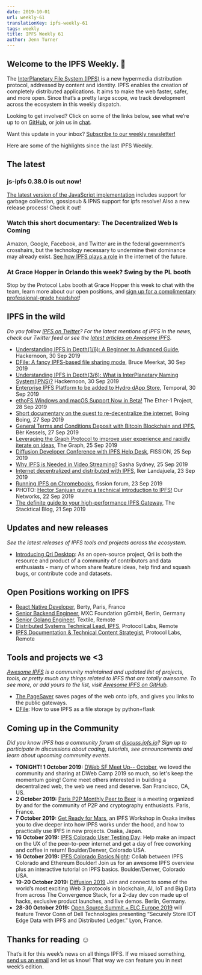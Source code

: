 ```yaml
---
date: 2019-10-01
url: weekly-61
translationKey: ipfs-weekly-61
tags: weekly
title: IPFS Weekly 61
author: Jenn Turner
---
```


## Welcome to the IPFS Weekly. 👋

The [InterPlanetary File System (IPFS)](https://ipfs.io/) is a new hypermedia distribution protocol, addressed by content and identity. IPFS enables the creation of completely distributed applications. It aims to make the web faster, safer, and more open. Since that’s a pretty large scope, we track development across the ecosystem in this weekly dispatch.

Looking to get involved? Click on some of the links below, see what we’re up to on [GitHub](https://github.com/ipfs), or join us in [chat](https://riot.im/app/#/room/#ipfs:matrix.org).
 
Want this update in your inbox? [Subscribe to our weekly newsletter!](http://eepurl.com/gL2Pi5)

Here are some of the highlights since the last IPFS Weekly.


## The latest

### js-ipfs 0.38.0 is out now!
[The latest version of the JavaScript implementation](https://blog.ipfs.io/070-js-ipfs-0-38/) includes support for garbage collection, gossipsub & IPNS support for ipfs resolve! Also a new release process! Check it out!


### Watch this short documentary: The Decentralized Web Is Coming
Amazon, Google, Facebook, and Twitter are in the federal government’s crosshairs, but the technology necessary to undermine their dominance may already exist. [See how IPFS plays a role](https://www.youtube.com/watch?v=R1ccwyP6fjc&feature=youtu.be) in the internet of the future.

### At Grace Hopper in Orlando this week? Swing by the PL booth
Stop by the Protocol Labs booth at Grace Hopper this week to chat with the team, learn more about our open positions, and [sign up for a complimentary professional-grade headshot](https://twitter.com/IPFSevents/status/1178711529656422406?s=20)!


## IPFS in the wild
*Do you follow [IPFS on Twitter](https://twitter.com/IPFSbot)? For the latest mentions of IPFS in the news, check our Twitter feed or see the [latest articles on Awesome IPFS](https://awesome.ipfs.io/articles/).* 

+ [Understanding IPFS in Depth(1/6): A Beginner to Advanced Guide](https://hackernoon.com/understanding-ipfs-in-depth-1-5-a-beginner-to-advanced-guide-e937675a8c8a), Hackernoon, 30 Sep 2019
+ [DFile: A fancy IPFS-based file sharing mode](https://medium.com/@bruce.meerkat/dfile-a-fancy-ipfs-based-file-sharing-mode-e640e081f2c5), Bruce Meerkat, 30 Sep 2019
+ [Understanding IPFS in Depth(3/6): What is InterPlanetary Naming System(IPNS)?](https://hackernoon.com/understanding-ipfs-in-depth-3-6-what-is-interplanetary-naming-system-ipns-9aca71e4c13b) Hackernoon, 30 Sep 2019
+ [Enterprise IPFS Platform to be added to Hydro dApp Store](https://medium.com/temporal-cloud/enterprise-ipfs-platform-to-be-added-to-hydro-dapp-store-97958062631a), Temporal, 30 Sep 2019
+ [ethoFS Windows and macOS Support Now in Beta!](https://medium.com/@Ether1Official/the-latest-updates-to-ethofs-and-what-they-mean-50c8d780e59d) The Ether-1 Project, 28 Sep 2019
+ [Short documentary on the quest to re-decentralize the internet](https://boingboing.net/2019/09/27/decentralize-or-die-2.html), Boing Boing, 27 Sep 2019
+ [General Terms and Conditions Deposit with Bitcoin Blockchain and IPFS](https://berk.es/2019/09/27/algemene-voorwaarden-deponeren-met-bitcoin-blockchain-en-ipfs/), Bèr Kessels, 27 Sep 2019
+ [Leveraging the Graph Protocol to improve user experience and rapidly iterate on ideas](https://unlock-protocol.com/blog/the-graph-blog-post/), The Graph, 25 Sep 2019
+ [Diffusion Developer Conference with IPFS Help Desk](https://blog.fission.codes/diffusion-developer-conference-with-ipfs-helpdesk/), FISSION, 25 Sep 2019
+ [Why IPFS is Needed in Video Streaming?](https://dev.to/sashasydney99/why-ipfs-is-needed-in-video-streaming-3aj) Sasha Sydney, 25 Sep 2019
+ [Internet decentralized and distributed with IPFS](https://soka.gitlab.io/blog/post/2019-09-23-ipfs/), Iker Landajuela, 23 Sep 2019
+ [Running IPFS on Chromebooks](https://talk.fission.codes/t/running-ipfs-on-chromebooks/271), fission forum, 23 Sep 2019
+ PHOTO: [Hector Sanjuan giving a technical introduction to IPFS!](https://twitter.com/_ournetworks/status/1175813420047831045?s=20) Our Networks, 22 Sep 2019
+ [The definite guide to your high-performance IPFS Gateway](https://blog.stacktical.com/ipfs/gateway/dapp/2019/09/21/ipfs-server-google-cloud-platform.html), The Stacktical Blog, 21 Sep 2019

## Updates and new releases
*See the latest releases of IPFS tools and projects across the ecosystem.*

+ [Introducing Qri Desktop](https://qri.io/desktop/): As an open-source project, Qri is both the resource and product of a community of contributors and data enthusiasts - many of whom share feature ideas, help find and squash bugs, or contribute code and datasets.

## Open Positions working on IPFS

+ [React Native Developer](https://berty.tech/jobs/react-native-developer/), Berty, Paris, France
+ [Senior Backend Engineer](https://www.golangprojects.com/golang-go-job-dcr-Senior-Backend-Engineer-Berlin-MXC-Foundation-gGmbH.html), MXC Foundation gGmbH, Berlin, Germany
+ [Senior Golang Engineer](https://www.golangprojects.com/golang-go-job-def-Senior-Golang-Engineer-Remote-Textile.html), Textile, Remote
+ [Distributed Systems Technical Lead, IPFS](https://jobs.lever.co/protocol/9283f9b0-de64-4e1f-a221-5d02b0202198), Protocol Labs, Remote
+ [IPFS Documentation & Technical Content Strategist](https://jobs.lever.co/protocol/e7db2c84-afd7-44a4-9a27-449c751d8289), Protocol Labs, Remote


## Tools and projects we <3
*[Awesome IPFS](https://awesome.ipfs.io/) is a community maintained and updated list of projects, tools, or pretty much any things related to IPFS that are totally awesome. To see more, or add yours to the list, visit [Awesome IPFS on GitHub](https://github.com/ipfs/awesome-ipfs).* 

+ [The PageSaver](https://pagesaver.dweb.tools/) saves pages of the web onto ipfs, and gives you links to the public gateways.
+ [DFile](https://medium.com/@bruce.meerkat/dfile-how-to-use-ipfs-as-a-file-storage-by-python-flask-7906334e832a): How to use IPFS as a file storage by python+flask


## Coming up in the Community
*Did you know IPFS has a community forum at [discuss.ipfs.io](https://discuss.ipfs.io/)? Sign up to participate in discussions about coding, tutorials, see announcements and learn about upcoming community events.*


+ **TONIGHT! 1 October 2019:** [DWeb SF Meet Up-- October](https://www.eventbrite.com/e/dweb-sf-meet-up-october-tickets-73850257107), we loved the community and sharing at DWeb Camp 2019 so much, so let's keep the momentum going! Come meet others interested in building a decentralized web, the web we need and deserve. San Francisco, CA, US. 
+ **2 October 2019:** [Paris P2P Monthly Peer to Beer](https://p2p.paris/en/event/monthly-2/) is a meeting organized by and for the community of P2P and cryptography enthusiasts. Paris, France.
+ **7 October 2019:** [Get Ready for Mars](https://www.eventbrite.com/e/ipfs-workshop-in-osaka-tickets-73598149045), an IPFS Workshop in Osaka invites you to dive deeper into how IPFS works under the hood, and how to practically use IPFS in new projects. Osaka, Japan.
+ **16 October 2019:** [IPFS Colorado User Testing Day](https://www.meetup.com/IPFS-Colorado/events/264964856): Help make an impact on the UX of the peer-to-peer internet and get a day of free coworking and coffee in return! Boulder/Denver, Colorado USA.
+ **16 October 2019:** [IPFS Colorado Basics Night](https://www.meetup.com/IPFS-Colorado/events/265003484): Collab between IPFS Colorado and Ethereum Boulder! Join us for an awesome IPFS overview plus an interactive tutorial on IPFS basics. Boulder/Denver, Colorado USA.
+ **19-20 October 2019:** [Diffusion 2019](https://diffusion.events/) Join and connect to some of the world’s most exciting Web 3 protocols in blockchain, AI, IoT and Big Data from across The Convergence Stack, for a 2-day dev con made up of hacks, exclusive product launches, and live demos. Berlin, Germany.
+ **28-30 October 2019:** [Open Source Summit + ELC Europe 2019](https://osseu19.sched.com/event/TLD8) will feature Trevor Conn of Dell Technologies presenting “Securely Store IOT Edge Data with IPFS and Distributed Ledger.” Lyon, France.


## Thanks for reading ☺️

That’s it for this week’s news on all things IPFS. If we missed something, [send us an email](mailto:newsletter@ipfs.io) and let us know! That way we can feature you in next week’s edition. 
